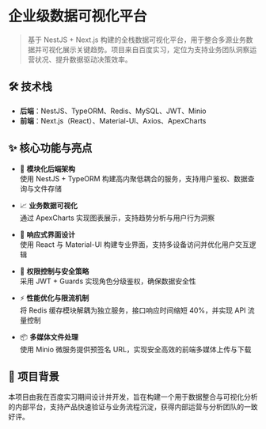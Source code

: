 # 企业级数据可视化平台

> 基于 NestJS + Next.js 构建的全栈数据可视化平台，用于整合多源业务数据并可视化展示关键趋势。项目来自百度实习，定位为支持业务团队洞察运营状况、提升数据驱动决策效率。

## 🛠 技术栈
- **后端**：NestJS、TypeORM、Redis、MySQL、JWT、Minio
- **前端**：Next.js（React）、Material-UI、Axios、ApexCharts

## ✨ 核心功能与亮点

- 🔧 **模块化后端架构**  
  使用 NestJS + TypeORM 构建高内聚低耦合的服务，支持用户鉴权、数据查询与文件存储

- 📈 **业务数据可视化**  
  通过 ApexCharts 实现图表展示，支持趋势分析与用户行为洞察

- 🎨 **响应式界面设计**  
  使用 React 与 Material-UI 构建专业界面，支持多设备访问并优化用户交互逻辑

- 🔐 **权限控制与安全策略**  
  采用 JWT + Guards 实现角色分级鉴权，确保数据安全性

- ⚡ **性能优化与限流机制**  
  将 Redis 缓存模块解耦为独立服务，接口响应时间缩短 40%，并实现 API 流量控制

- 📦 **多媒体文件处理**  
  使用 Minio 微服务提供预签名 URL，实现安全高效的前端多媒体上传与下载

## 📌 项目背景

本项目由我在百度实习期间设计并开发，旨在构建一个用于数据整合与可视化分析的内部平台，支持产品快速验证与业务流程沉淀，获得内部运营与分析团队的一致好评。
